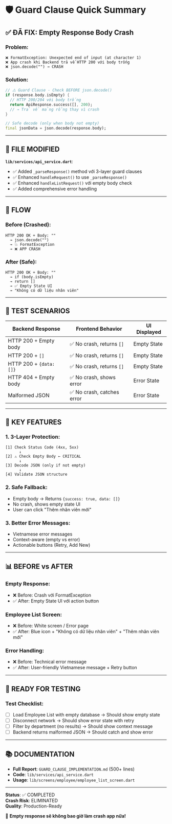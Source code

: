 # 🛡️ Guard Clause Quick Summary

## ✅ ĐÃ FIX: Empty Response Body Crash

### **Problem**:
```
❌ FormatException: Unexpected end of input (at character 1)
❌ App crash khi Backend trả về HTTP 200 với body trống
❌ json.decode("") → CRASH
```

### **Solution**:
```dart
// ⚠️ Guard Clause - Check BEFORE json.decode()
if (response.body.isEmpty) {
  // HTTP 200/204 với body trống
  return ApiResponse.success([], 200);
  // → Trả về mảng rỗng thay vì crash
}

// Safe decode (only when body not empty)
final jsonData = json.decode(response.body);
```

---

## 📂 FILE MODIFIED

**`lib/services/api_service.dart`**:
- ✅ Added `_parseResponse()` method với 3-layer guard clauses
- ✅ Enhanced `handleRequest()` to use `_parseResponse()`
- ✅ Enhanced `handleListRequest()` với empty body check
- ✅ Added comprehensive error handling

---

## 🔄 FLOW

### **Before (Crashed)**:
```
HTTP 200 OK + Body: "" 
  → json.decode("") 
  → 💥 FormatException 
  → ❌ APP CRASH
```

### **After (Safe)**:
```
HTTP 200 OK + Body: "" 
  → if (body.isEmpty) 
  → return [] 
  → ✅ Empty State UI 
  → "Không có dữ liệu nhân viên"
```

---

## 🧪 TEST SCENARIOS

| Backend Response | Frontend Behavior | UI Displayed |
|-----------------|-------------------|-------------|
| HTTP 200 + Empty body | ✅ No crash, returns `[]` | Empty State |
| HTTP 200 + `[]` | ✅ No crash, returns `[]` | Empty State |
| HTTP 200 + `{data: []}` | ✅ No crash, returns `[]` | Empty State |
| HTTP 404 + Empty body | ✅ No crash, shows error | Error State |
| Malformed JSON | ✅ No crash, catches error | Error State |

---

## 🎯 KEY FEATURES

### **1. 3-Layer Protection**:
```
[1] Check Status Code (4xx, 5xx)
      ↓
[2] ⚠️ Check Empty Body ← CRITICAL
      ↓
[3] Decode JSON (only if not empty)
      ↓
[4] Validate JSON structure
```

### **2. Safe Fallback**:
- Empty body → Returns `{success: true, data: []}`
- No crash, shows empty state UI
- User can click "Thêm nhân viên mới"

### **3. Better Error Messages**:
- Vietnamese error messages
- Context-aware (empty vs error)
- Actionable buttons (Retry, Add New)

---

## 📊 BEFORE vs AFTER

### **Empty Response**:
- ❌ Before: Crash với FormatException
- ✅ After: Empty State UI với action button

### **Employee List Screen**:
- ❌ Before: White screen / Error page
- ✅ After: Blue icon + "Không có dữ liệu nhân viên" + "Thêm nhân viên mới"

### **Error Handling**:
- ❌ Before: Technical error message
- ✅ After: User-friendly Vietnamese message + Retry button

---

## 🚀 READY FOR TESTING

### **Test Checklist**:
- [ ] Load Employee List with empty database → Should show empty state
- [ ] Disconnect network → Should show error state with retry
- [ ] Filter by department (no results) → Should show context message
- [ ] Backend returns malformed JSON → Should catch and show error

---

## 📚 DOCUMENTATION

- **Full Report**: `GUARD_CLAUSE_IMPLEMENTATION.md` (500+ lines)
- **Code**: `lib/services/api_service.dart`
- **Usage**: `lib/screens/employee/employee_list_screen.dart`

---

**Status**: ✅ COMPLETED  
**Crash Risk**: ELIMINATED  
**Quality**: Production-Ready

🎉 **Empty response sẽ không bao giờ làm crash app nữa!**
